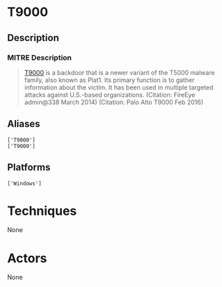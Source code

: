 
# T9000

## Description

### MITRE Description

> [T9000](https://attack.mitre.org/software/S0098) is a backdoor that is a newer variant of the T5000 malware family, also known as Plat1. Its primary function is to gather information about the victim. It has been used in multiple targeted attacks against U.S.-based organizations. (Citation: FireEye admin@338 March 2014) (Citation: Palo Alto T9000 Feb 2016)

## Aliases

```
['T9000']
['T9000']
```

## Platforms

```
['Windows']
```

# Techniques

None

# Actors

None
